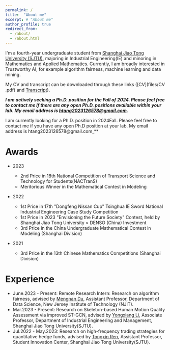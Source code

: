 ```yaml
---
permalink: /
title:  "About me"
excerpt: # "About me"
author_profile: true
redirect_from: 
  - /about/
  - /about.html
---
```


I'm a fourth-year undergraduate student from [Shanghai Jiao Tong University (SJTU)](https://me.sjtu.edu.cn/), majoring in Industrial Engineering(IE) and minoring in Mathematics and Applied Mathematics. Currently, I am broadly interested in Trustworthy AI, for example algorithm fairness, machine learning and data mining.

My CV and transcript can be downloaded through these links ([CV](files/CV .pdf) and [Transcript](files/Transcript.pdf)).

**_I am actively seeking a Ph.D. position for the Fall of 2024. Please feel free to contact me if there are any open Ph.D. positions available within your lab. My email address is htang2023126578@gmail.com._**

I am currently looking for a Ph.D. position in 2024Fall. Please feel free to contact me if you have any open Ph.D position at your lab. My email address is htang2023126578@gmail.com_**


# **Awards**

- 2023 
  - 2nd Price in 18th National Competition of Transport Science and Technology for Students(NACTranS)
  - Meritorious Winner in the Mathematical Contest in Modeling

- 2022 
  - 1st Price in 17th "Dongfeng Nissan Cup" Tsinghua IE Sword National Industrial Engineering Case Study Competition
  - 1st Price in 2023 "Envisioning the Future Society" Contest, held by Shanghai Jiao Tong University × DENSO (China) Investment 
  - 3rd Price in the China Undergraduate Mathematical Contest in Modeling (Shanghai Division)


- 2021
  - 3rd Price in the 13th Chinese Mathematics Competitions (Shanghai Division)



# **Experience**

- June.2023 - Present: Remote Research Intern: Research on algorithm fairness, advised by [Mengnan Du](https://mengnandu.com/), Assistant Professor, Department of Data Science, New Jersey Institute of Technology (NJIT).
- Mar.2023 - Present: Research on Skeleton-based Human Motion Quality Assessment via improved ST-GCN, advised by [Yongxiang Li](https://me.sjtu.edu.cn/teacher_directory1/liyongxiang.html), Associate Professor, Department of Industrial Engineering and Management, Shanghai Jiao Tong University(SJTU).
- Jul.2022 - May.2023: Research on high-frequency trading strategies for quantitative hedge funds, advised by [Tongxin Ren](http://www.baiyulan.org.cn/leader/15/), Assistant Professor, Student Innovation Center, Shanghai Jiao Tong University(SJTU).
